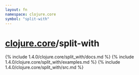 ```yaml
---
layout: fn
namespace: clojure.core
symbol: "split-with"
---
```


# [clojure.core](../)/split-with

{% include 1.4.0/clojure.core/split_with/docs.md %}
{% include 1.4.0/clojure.core/split_with/examples.md %}
{% include 1.4.0/clojure.core/split_with/src.md %}

